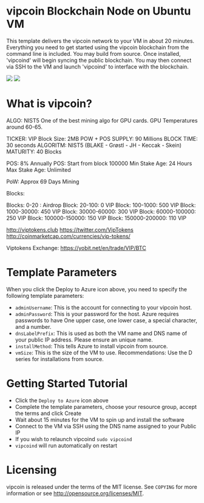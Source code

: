 # vipcoin Blockchain Node on Ubuntu VM

This template delivers the vipcoin network to your VM in about 20 minutes.  Everything you need to get started using the vipcoin blockchain from the command line is included. 
You may build from source.  Once installed, 'vipcoind' will begin syncing the public blockchain. 
You may then connect via SSH to the VM and launch 'vipcoind' to interface with the blockchain.

<a href="https://portal.azure.com/#create/Microsoft.Template/uri/https%3A%2F%2Fraw.githubusercontent.com%2FAzure%2Fazure-quickstart-templates%2Fmaster%2Fvipcoin-blockchain-ubuntu%2Fazuredeploy.json" target="_blank"><img src="http://azuredeploy.net/deploybutton.png"/></a>
<a href="http://armviz.io/#/?load=https%3A%2F%2Fraw.githubusercontent.com%2FAzure%2Fazure-quickstart-templates%2Fmaster%2Fvipcoin-blockchain-ubuntu%2Fazuredeploy.json" target="_blank"><img src="http://armviz.io/visualizebutton.png"/></a>

# What is vipcoin?

ALGO: NIST5
One of the best mining algo for GPU cards. GPU Temperatures around 60-65.

TICKER: VIP Block Size: 2MB POW + POS SUPPLY: 90 Millions BLOCK TIME: 30 seconds ALGORITM: NIST5 (BLAKE - Grøstl - JH - Keccak - Skein) MATURITY: 40 Blocks

POS: 8% Annually POS: Start from block 100000 Min Stake Age: 24 Hours Max Stake Age: Unlimited

PoW: Approx 69 Days Mining

Blocks:

Blocks: 0-20 : Airdrop Block: 20-100: 0 VIP Block: 100-1000: 500 VIP Block: 1000-30000: 450 VIP Block: 30000-60000: 300 VIP Block: 60000-100000: 250 VIP Block: 100000-150000: 150 VIP Block: 150000-200000: 110 VIP


http://viptokens.club
https://twitter.com/VipTokens
http://coinmarketcap.com/currencies/vip-tokens/

Viptokens Exchange:
https://yobit.net/en/trade/VIP/BTC



# Template Parameters

When you click the Deploy to Azure icon above, you need to specify the following template parameters:

* `adminUsername`: This is the account for connecting to your vipcoin host.
* `adminPassword`: This is your password for the host.  Azure requires passwords to have One upper case, one lower case, a special character, and a number.
* `dnsLabelPrefix`: This is used as both the VM name and DNS name of your public IP address.  Please ensure an unique name.
* `installMethod`: This tells Azure to install vipcoin from source.
* `vmSize`: This is the size of the VM to use.  Recommendations: Use the D series for installations from source.

# Getting Started Tutorial

* Click the `Deploy to Azure` icon above
* Complete the template parameters, choose your resource group, accept the terms and click Create
* Wait about 15 minutes for the VM to spin up and install the software
* Connect to the VM via SSH using the DNS name assigned to your Public IP
* If you wish to relaunch vipcoind `sudo vipcoind`
* `vipcoind` will run automatically on restart

# Licensing

vipcoin is released under the terms of the MIT license. See `COPYING` for more information or see http://opensource.org/licenses/MIT.
